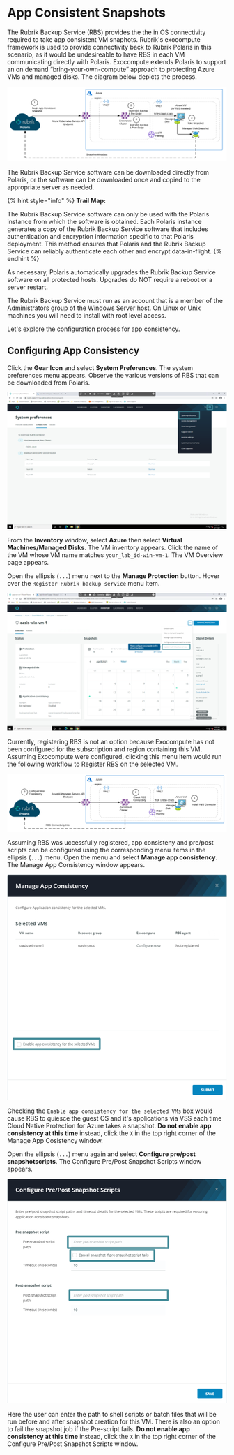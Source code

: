 # App Consistent Snapshots

The Rubrik Backup Service (RBS) provides the the in OS connectivity required to take app consistent VM snaphots. Rubrik's exocompute framework is used to provide connectivity back to Rubrik Polaris in this scenario, as it would be undesireable to have RBS in each VM communicating directly with Polaris. Exocompute extends Polaris to support an on demand “bring-your-own-compute” approach to protecting Azure VMs and managed disks. The diagram below depicts the process.


<p align="center">
<img src="../images/app_consistent_snap.png">
</p>

The Rubrik Backup Service software can be downloaded directly from Polaris, or the software can be downloaded once and copied to the appropriate server as needed.

{% hint style="info" %}
**Trail Map:**

The Rubrik Backup Service software can only be used with the Polaris instance from which the software is obtained. Each Polaris instance generates a copy of the Rubrik Backup Service software that includes authentication and encryption information specific to that Polaris deployment. This method ensures that Polaris and the Rubrik Backup Service can reliably authenticate each other and encrypt data-in-flight.
{% endhint %}

As necessary, Polaris automatically upgrades the Rubrik Backup Service software on all protected hosts. Upgrades do NOT require a reboot or a server restart.

The Rubrik Backup Service must run as an account that is a member of the Administrators group of the Windows Server host. On Linux or Unix machines you will need to install with root level access.

Let's explore the configuration process for app consistency.

## Configuring App Consistency

Click the **Gear Icon** and select **System Preferences**. The system preferences menu appears. Observe the various versions of RBS that can be downloaded from Polaris.

 <p align="center">
<img src="../images/system_preferences.png">
</p>

 From the **Inventory** window, select **Azure** then select **Virtual Machines/Managed Disks**. The VM inventory appears. Click the name of the VM whose VM name matches `your_lab_id-win-vm-1`. The VM Overview page appears.

 Open the ellipsis (`...`) menu next to the **Manage Protection** button. Hover over the `Register Rubrik backup service` menu item.

 <p align="center">
<img src="../images/register_rbs.png">
</p>

Currently, registering RBS is not an option because Exocompute has not been configured for the subscription and region containing this VM. Assuming Exocompute were configured, clicking this menu item would run the following workflow to Register RBS on the selected VM.

 <p align="center">
<img src="../images/rbs_check.png">
</p>

Assuming RBS was uccessfully registered, app consisteny and pre/post scripts can be configured using the corresponding menu items in the ellipsis (`...`) menu. Open the menu and select **Manage app consistency**. The Manage App Consistency window appears.

 <p align="center">
<img src="../images/manage_app_consistency.png">
</p>

Checking the `Enable app consistency for the selected VMs` box would cause RBS to quiesce the guest OS and it's applications via VSS each time Cloud Native Protection for Azure takes a snapshot. **Do not enable app consistency at this time** instead, click the `X` in the top right corner of the Manage App Cosistency window.

Open the ellipsis (`...`) menu again and select **Configure pre/post snapshotscripts**. The Configure Pre/Post Snapshot Scripts window appears.

 <p align="center">
<img src="../images/pre_post.png">
</p>

Here the user can enter the path to shell scripts or batch files that will be run before and after snapshot creation for this VM. There is also an option to fail the snapshot job if the Pre-script fails. **Do not enable app consistency at this time** instead, click the `X` in the top right corner of the Configure Pre/Post Snapshot Scripts window.